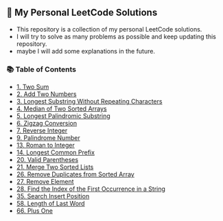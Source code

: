 ## 🌟 My Personal LeetCode Solutions

-   This repository is a collection of my personal LeetCode solutions.
-   I will try to solve as many problems as possible and keep updating this repository.
-   maybe I will add some explanations in the future.

### 📚 Table of Contents

<!-- Start  -->

- [1. Two Sum](./1.%20Two%20Sum/)
- [2. Add Two Numbers](./2.%20Add%20Two%20Numbers/)
- [3. Longest Substring Without Repeating Characters](./3.%20Longest%20Substring%20Without%20Repeating%20Characters/)
- [4. Median of Two Sorted Arrays](./4.%20Median%20of%20Two%20Sorted%20Arrays/)
- [5. Longest Palindromic Substring](./5.%20Longest%20Palindromic%20Substring/)
- [6. Zigzag Conversion](./6.%20Zigzag%20Conversion/)
- [7. Reverse Integer](./7.%20Reverse%20Integer/)
- [9. Palindrome Number](./9.%20Palindrome%20Number/)
- [13. Roman to Integer](./13.%20Roman%20to%20Integer/)
- [14. Longest Common Prefix](./14.%20Longest%20Common%20Prefix/)
- [20. Valid Parentheses](./20.%20Valid%20Parentheses/)
- [21. Merge Two Sorted Lists](./21.%20Merge%20Two%20Sorted%20Lists/)
- [26. Remove Duplicates from Sorted Array](./26.%20Remove%20Duplicates%20from%20Sorted%20Array/)
- [27. Remove Element](./27.%20Remove%20Element/)
- [28. Find the Index of the First Occurrence in a String](./28.%20Find%20the%20Index%20of%20the%20First%20Occurrence%20in%20a%20String/)
- [35. Search Insert Position](./35.%20Search%20Insert%20Position/)
- [58. Length of Last Word](./58.%20Length%20of%20Last%20Word/)
- [66. Plus One](./66.%20Plus%20One/)

<!-- End  -->
